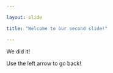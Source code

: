 ```yaml
---

layout: slide

title: "Welcome to our second slide!"

---
```


We did it!

Use the left arrow to go back!
